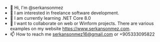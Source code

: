 - 👋 Hi, I'm @serkansonmez
- 👀 I am interested in freelance software development.
- 🌱 I am currently learning .NET Core 8.0
- 💞️ I want to collaborate on web or Winform projects. There are various examples on my website https://www.serkansonmez.com.
- 📫 How to reach me serkansonmez16@gmail.com or +905333095822

<!---
serkansonmez/serkansonmez is a ✨ special ✨ repository because its `README.md` (this file) appears on your GitHub profile.
You can click the Preview link to take a look at your changes.
--->
